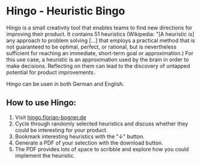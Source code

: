 # Hingo - Heuristic Bingo

Hingo is a small creativity tool that enables teams to find new directions for improving their product. It contains 51 heuristics (Wikipedia: "[A heuristic is] any approach to problem solving [...] that employs a practical method that is not guaranteed to be optimal, perfect, or rational, but is nevertheless sufficient for reaching an immediate, short-term goal or approximation.) For this use case, a heuristic is an approximation used by the brain in order to make decisions. Reflecting on them can lead to the discovery of untapped potential for product improvements.

Hingo can be usen in both German and English.

## How to use Hingo:
1. Visit [hingo.florian-bogner.de](hingo.florian-bogner.de)
2. Cycle through randomly selected heuristics and discuss whether they could be interesting for your product.
3. Bookmark interesting heuristics with the "↓" button.
4. Generate a PDF of your selection with the download button.
5. The PDF provides lots of space to scribble and explore how you could implement the heuristic. 
